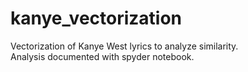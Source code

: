 # kanye_vectorization
Vectorization of Kanye West lyrics to analyze similarity.
<br>Analysis documented with spyder notebook.
